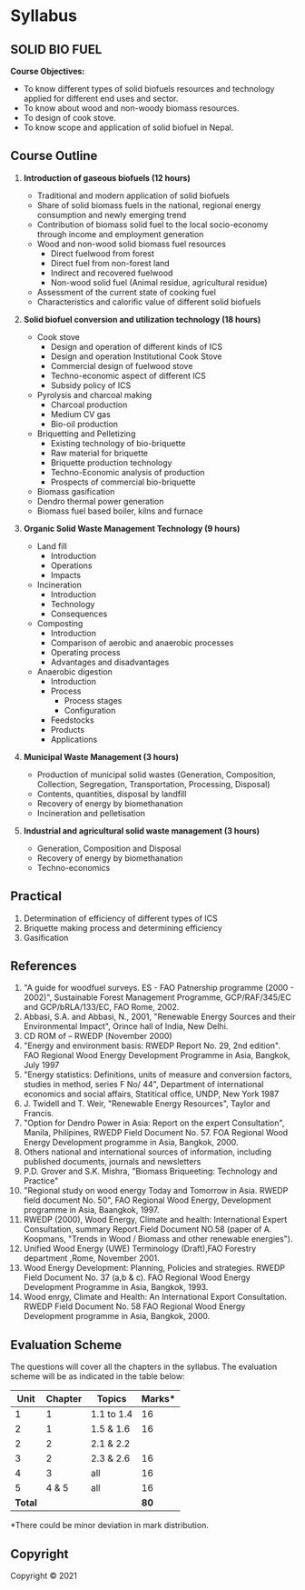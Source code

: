# Syllabus

## SOLID BIO FUEL

**Course Objectives:**

* To know different types of solid biofuels resources and technology applied for different end uses and sector.
* To know about wood and non-woody biomass resources.
* To design of cook stove.
* To know scope and application of solid biofuel in Nepal.

## Course Outline

1. **Introduction of gaseous biofuels (12 hours)**
   * Traditional and modern application of solid biofuels
   * Share of solid biomass fuels in the national, regional energy consumption and newly emerging trend
   * Contribution of biomass solid fuel to the local socio-economy through income and employment generation
   * Wood and non-wood solid biomass fuel resources
      * Direct fuelwood from forest
      * Direct fuel from non-forest land
      * Indirect and recovered fuelwood
      * Non-wood solid fuel (Animal residue, agricultural residue)
   * Assessment of the current state of cooking fuel
   * Characteristics and calorific value of different solid biofuels

2. **Solid biofuel conversion and utilization technology (18 hours)**
   * Cook stove
      * Design and operation of different kinds of ICS
      * Design and operation Institutional Cook Stove
      * Commercial design of fuelwood stove
      * Techno-economic aspect of different ICS
      * Subsidy policy of ICS
   * Pyrolysis and charcoal making
      * Charcoal production
      * Medium CV gas
      * Bio-oil production
   * Briquetting and Pelletizing
      * Existing technology of bio-briquette
      * Raw material for briquette
      * Briquette production technology
      * Techno-Economic analysis of production
      * Prospects of commercial bio-briquette
   * Biomass gasification
   * Dendro thermal power generation
   * Biomass fuel based boiler, kilns and furnace

3. **Organic Solid Waste Management Technology (9 hours)**
   * Land fill
      * Introduction
      * Operations
      * Impacts
   * Incineration
      * Introduction
      * Technology
      * Consequences
   * Composting
      * Introduction
      * Comparison of aerobic and anaerobic processes
      * Operating process
      * Advantages and disadvantages
   * Anaerobic digestion
      * Introduction
      * Process
         * Process stages
         * Configuration
      * Feedstocks
      * Products
      * Applications

4. **Municipal Waste Management (3 hours)**
   * Production of municipal solid wastes (Generation, Composition, Collection, Segregation, Transportation, Processing, Disposal)
   * Contents, quantities, disposal by landfill
   * Recovery of energy by biomethanation
   * Incineration and pelletisation

5. **Industrial and agricultural solid waste management (3 hours)**
   * Generation, Composition and Disposal
   * Recovery of energy by biomethanation
   * Techno-economics

## Practical

1. Determination of efficiency of different types of ICS
2. Briquette making process and determining efficiency
3. Gasification

## References

1. "A guide for woodfuel surveys. ES - FAO Patnership programme (2000 - 2002)", Sustainable Forest Management Programme, GCP/RAF/345/EC and GCP/bRLA/133/EC, FAO Rome, 2002.
2. Abbasi, S.A. and Abbasi, N., 2001, "Renewable Energy Sources and their Environmental Impact", Orince hall of India, New Delhi.
3. CD ROM of – RWEDP (November 2000)
4. "Energy and environment basis: RWEDP Report No. 29, 2nd edition". FAO Regional Wood Energy Development Programme in Asia, Bangkok, July 1997
5. "Energy statistics: Definitions, units of measure and conversion factors, studies in method, series F No/ 44", Department of international economics and social affairs, Statitical office, UNDP, New York 1987
6. J. Twidell and T. Weir, "Renewable Energy Resources", Taylor and Francis.
7. "Option for Dendro Power in Asia: Report on the expert Consultation", Manila, Philipines, RWEDP Field Document No. 57. FOA Regional Wood Energy Development programme in Asia, Bangkok, 2000.
8. Others national and international sources of information, including published documents, journals and newsletters
9. P.D. Grover and S.K. Mishra, "Biomass Briqueeting: Technology and Practice"
10. "Regional study on wood energy Today and Tomorrow in Asia. RWEDP field document No. 50", FAO Regional Wood Energy, Development programme in Asia, Baangkok, 1997.
11. RWEDP (2000), Wood Energy, Climate and health: International Expert Consultation, summary Report.Field Document NO.58 (paper of A. Koopmans, "Trends in Wood / Biomass and other renewable energies").
12. Unified Wood Energy (UWE) Terminology (Draft),FAO Forestry department ,Rome, November 2001.
13. Wood Energy Development: Planning, Policies and strategies. RWEDP Field Document No. 37 (a,b & c). FAO Regional Wood Energy Development Programme in Asia, Bangkok, 1993.
14. Wood enrgy, Climate and Health: An International Export Consultation. RWEDP Field Document No. 58 FAO Regional Wood Energy Development programme in Asia, Bangkok, 2000.

## Evaluation Scheme

The questions will cover all the chapters in the syllabus. The evaluation scheme will be as indicated in the table below:

| Unit | Chapter | Topics | Marks* |
|---|---|---|---|
| 1 | 1 | 1.1 to 1.4 | 16 |
| 2 | 1 | 1.5 & 1.6 | 16 |
| 2 | 2 | 2.1 & 2.2 | |
| 3 | 2 | 2.3 & 2.6 | 16 |
| 4 | 3 | all | 16 |
| 5 | 4 & 5 | all | 16 |
| **Total** |  |  | **80** |

*There could be minor deviation in mark distribution.

## Copyright

Copyright &copy; 2021 
